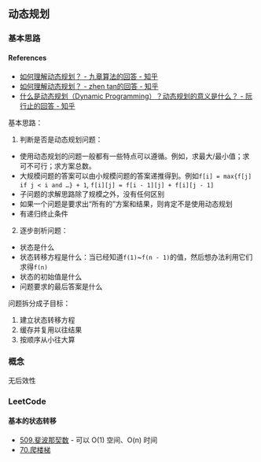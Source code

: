 
## 动态规划

### 基本思路

#### References

- [如何理解动态规划？ - 九章算法的回答 - 知乎](https://www.zhihu.com/question/39948290/answer/155958549)
- [如何理解动态规划？ - zhen tan的回答 - 知乎](https://www.zhihu.com/question/39948290/answer/883302989)
- [什么是动态规划（Dynamic Programming）？动态规划的意义是什么？ - 阮行止的回答 - 知乎](https://www.zhihu.com/question/23995189/answer/613096905)

基本思路：

1. 判断是否是动态规划问题：

- 使用动态规划的问题一般都有一些特点可以遵循。例如，求最大/最小值；求可不可行；求方案总数。
- 大规模问题的答案可以由小规模问题的答案递推得到。例如`f[i] = max{f[j] if j < i and …} + 1`, `f[i][j] = f[i - 1][j] + f[i][j - 1]`
- 子问题的求解思路除了规模之外，没有任何区别
- 如果一个问题是要求出“所有的”方案和结果，则肯定不是使用动态规划
- 有递归终止条件

2. 逐步剖析问题：

- 状态是什么
- 状态转移方程是什么：当已经知道`f(1)`~​`f(n - 1)`的值，然后想办法利用它们求得`f(n)`
- 状态的初始值是什么
- 问题要求的最后答案是什么

问题拆分成子目标：

1. 建立状态转移方程
2. 缓存并复用以往结果
3. 按顺序从小往大算

### 概念

无后效性

### LeetCode

#### 基本的状态转移

- [509.斐波那契数](https://leetcode-cn.com/problems/fibonacci-number/) - 可以 O(1) 空间、O(n) 时间
- [70.爬楼梯](https://leetcode-cn.com/problems/climbing-stairs/submissions/)
